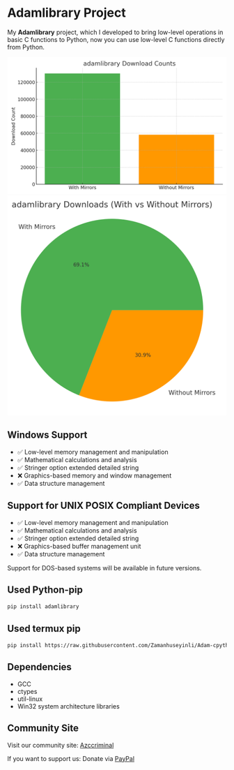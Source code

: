 # Adamlibrary Project


My **Adamlibrary** project, which I developed to bring low-level operations in basic C functions to Python, now you can use low-level C functions directly from Python.

![Download Statistics – Bar Chart](https://raw.githubusercontent.com/Zamanhuseyinli/Adam-cpython/refs/heads/main/statics/bar_chart_adamlibrary.png)  
![Download Statistics – Pie Chart](https://raw.githubusercontent.com/Zamanhuseyinli/Adam-cpython/refs/heads/main/statics/pie_chart_adamlibrary.png)

## Windows Support
- ✅ Low-level memory management and manipulation
- ✅ Mathematical calculations and analysis
- ✅ Stringer option extended detailed string
- ❌ Graphics-based memory and window management
- ✅ Data structure management

## Support for UNIX POSIX Compliant Devices
- ✅ Low-level memory management and manipulation
- ✅ Mathematical calculations and analysis
- ✅ Stringer option extended detailed string
- ❌ Graphics-based buffer management unit
- ✅ Data structure management

Support for DOS-based systems will be available in future versions.
## Used Python-pip
```bash
pip install adamlibrary
```
## Used termux pip
```bash
pip install https://raw.githubusercontent.com/Zamanhuseyinli/Adam-cpython/main/android-wheel-img/adamlibrary-1.6.1-cp312-cp312-linux_aarch64.whl
```
## Dependencies
- GCC
- ctypes
- util-linux
- Win32 system architecture libraries

## Community Site
Visit our community site: [Azccriminal](https://azccriminal.space)

If you want to support us: Donate via [PayPal](https://www.paypal.com/donate/?hosted_button_id=NKPHAU3NY3GZU)
